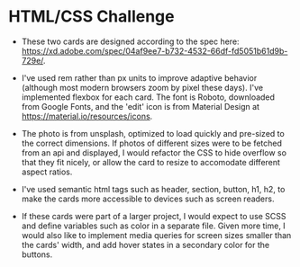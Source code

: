 # HTML/CSS Challenge

* These two cards are designed according to the spec here: https://xd.adobe.com/spec/04af9ee7-b732-4532-66df-fd5051b61d9b-729e/.

* I've used rem rather than px units to improve adaptive behavior (although most modern browsers zoom by pixel these days). I've implemented flexbox for each card. The font is Roboto, downloaded from Google Fonts, and the 'edit' icon is from Material Design at https://material.io/resources/icons. 

* The photo is from unsplash, optimized to load quickly and pre-sized to the correct dimensions. If photos of different sizes were to be fetched from an api and displayed, I would refactor the CSS to hide overflow so that they fit nicely, or allow the card to resize to accomodate different aspect ratios. 

* I've used semantic html tags such as header, section, button, h1, h2, to make the cards more accessible to devices such as screen readers. 

* If these cards were part of a larger project, I would expect to use SCSS and define variables such as color in a separate file. Given more time, I would also like to implement media queries for screen sizes smaller than the cards' width, and add hover states in a secondary color for the buttons.
